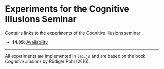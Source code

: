# Experiments for the Cognitive Illusions Seminar
Contains links to the experiments of the Cognitive Illusions seminar

-   **14.09**: [Availability]() 







---
All experiments are implemented in `lab.js` and are based on the book *Cognitive illusions* by Rüdiger Pohl (2016).
